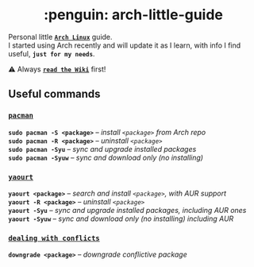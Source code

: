 <h1 align="center">
  <br>
    :penguin: arch-little-guide
  <br>
</h1>

Personal little [**`Arch Linux`**](https://www.archlinux.org/) guide.  
I started using Arch recently and will update it as I learn, with info I find useful, **`just for my needs`**.

:warning: Always [**`read the Wiki`**](https://wiki.archlinux.org/) first!

## Useful commands

### [**`pacman`**](https://wiki.archlinux.org/index.php/pacman)

**`sudo pacman -S <package>`** – *install `<package>` from Arch repo*  
**`sudo pacman -R <package>`** – *uninstall `<package>`*  
**`sudo pacman -Syu`** – *sync and upgrade installed packages*  
**`sudo pacman -Syuw`** – *sync and download only (no installing)*  

### [**`yaourt`**](https://archlinux.fr/yaourt-en)

**`yaourt <package>`** – *search and install `<package>`, with AUR support*  
**`yaourt -R <package>`** – *uninstall `<package>`*  
**`yaourt -Syu`** – *sync and upgrade installed packages, including AUR ones*  
**`yaourt -Syuw`** – *sync and download only (no installing) including AUR*  

### [**`dealing with conflicts`**](https://wiki.archlinux.org/index.php/System_maintenance)

**`downgrade <package>`** – *downgrade conflictive package*

